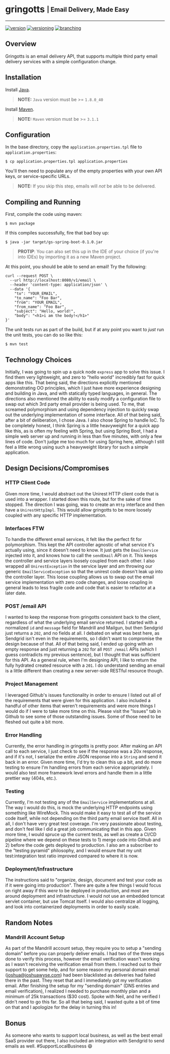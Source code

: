 # gringotts <sub><sup>| Email Delivery, Made Easy </sup></sub>

---

[![version](http://img.shields.io/badge/version-v0.0.1-blue.svg)](#) [![versioning](http://img.shields.io/badge/versioning-semver-blue.svg)](http://semver.org/) [![branching](http://img.shields.io/badge/branching-github%20flow-blue.svg)](https://guides.github.com/introduction/flow/)

## Overview

Gringotts is an email delivery API, that supports multiple third party email delivery services with a simple
configuration change.

## Installation

Install [Java](https://java.com/en/download/).

> **NOTE:** `Java` version must be >= `1.8.0_40`

Install [Maven](https://maven.apache.org/download.cgi).

> **NOTE:** `Maven` version must be >= `3.1.1`

## Configuration

In the base directory, copy the `application.properties.tpl` file to `application.properties`:

```
$ cp application.properties.tpl application.properties
```

You'll then need to populate any of the empty properties with your own API keys, or service-specific URLs.
> __NOTE:__ If you skip this step, emails will *not* be able to be delivered.

## Compiling and Running

First, compile the code using maven:

```
$ mvn package
```

If this compiles successfully, fire that bad boy up:

```
$ java -jar target/gs-spring-boot-0.1.0.jar
```

> **PROTIP**: You can also set this up in the IDE of your choice (if you're into IDEs) by importing it as a new Maven
> project.


At this point, you should be able to send an email!  Try the following:
```
curl --request POST \
  --url http://localhost:8080/v1/email \
  --header 'content-type: application/json' \
  --data '{
	"to": "YOUR_EMAIL",
	"to_name": "Foo Bar",
	"from": "YOUR_EMAIL",
	"from_name": "Foo Bar",
	"subject": "Hello, world!",
	"body": "<h1>i am the body!</h1>"
}'
```

The unit tests run as part of the build, but if at any point you want to _just_ run the unit tests, you can do so like this:

```
$ mvn test
```


## Technology Choices

Initially, I was going to spin up a quick node `express` app to solve this issue. I find them very lightweight,
and zero to "hello world" incredibly fast for quick apps like this. That being said, the directions explicitly
mentioned demonstrating OO principles, which I just have more experience designing and building in Java,
and with statically typed languages, in general. The directions also mentioned the ability to easily modify a
configuration file to swap out which 3rd party email provider is being used. To me, that screamed polymorphism and
using dependency injection to quickly swap out the underlying implementation of some interface. All of that being said,
after a bit of deliberation, I chose Java. I also chose Spring to handle IoC. To be completely honest, I think Spring
is a little heavyweight for a quick app like this, as is often my feeling with Spring, but using Spring Boot, I had a
simple web server up and running in less than five minutes, with only a few lines of code. Don't judge me too much for
using Spring here, although I still feel a little wrong using such a heavyweight library for such a simple
application.

## Design Decisions/Compromises
### HTTP Client Code
Given more time, I would abstract out the Unirest HTTP client code that is used into a wrapper. I started down this
route, but for the sake of time stopped. The direction I was going, was to create an `Http` interface and then have
a `UnirestHttpImpl`. This would allow gringotts to be more loosely coupled with any specific HTTP implementation.

### Interfaces FTW
To handle the different email services, it felt like the perfect fit for polymorphism. This kept the API
controller  agnostic of what service it's actually  using, since it doesn't need to know.  It just gets the `EmailService` injected into it,
and knows how to call the `sendEmail` API on it.  This keeps the controller and service layers loosely coupled from
each other.  I also wrapped all `UnirestException` in the service layer and am throwing our generic
`EmailServiceException` so that the unirest code doesn't leak up into the controller layer.  This loose coupling
allows us to swap out the email service implementation with zero code changes, and loose coupling in general leads to
 less fragile code and code that is easier to refactor at a later date.

### POST /email API
I wanted to keep the response from gringotts consistent back to the client, regardless of what the underlying email
service returned. I started with a normalized `id` and `message` field for Mandrill and Mailgun,
but then Sendgrid just returns a `202`, and no fields at all. I debated on what was best here,
as Sendgrid isn't even in the requirements, so I didn't want to compromise the design because of that. All of that
being said, I ended up going with an empty response and just returning a `202` for all `POST /email` APIs (which I
guess contradicts my previous sentence), but I thought that was sufficient for this API. As a general rule,
when I'm designing API, I like to return the fully hydrated created resource with a `201`. I do understand sending
an email is a little different than creating a new server-side RESTful resource though.

### Project Management
I leveraged Github's issues functionality in order to ensure I listed out all of the requirements that were given for
 this application.  I also included a handful of other items that weren't requirements and were more things I would
 do if I were to take more time on this.  Please visit the "Issues" tab in Github to see some of those outstanding
 issues.  Some of those need to be fleshed out quite a bit more.

### Error Handling
Currently, the error handling in gringotts is pretty poor.  After making an API call to each service,
I just check to see if the response was a 20x response, and if it's not, I serialize the entire JSON response into a
`String` and send it back in an error.  Given more time, I'd try to clean this up a bit,
and do more testing to ensure I'm handling errors from each service appropriately.  I would also test more framework level errors and handle them in a little prettier way (404s, etc.).

### Testing
Currently, I'm not testing any of the `EmailService` implementations at all.  The way I would do this,
is mock the underlying HTTP endpoints using something like WireMock.  This would make it easy to test all of the
service code itself, while not depending on the third party email service itself.  All in all,
I don't have very great test coverage.  I'm very passionate about testing, and don't feel like I did a great job
communicating that in this app.  Given more time, I would spruce up the current tests,
as well as create a CI/CD pipeline where we depend on these tests to 1) merge code into Github and 2) before the code gets deployed to production.  I also am a subscriber to the "testing pyramid" philosophy, and I would ensure that my unit test:integration test ratio improved compared to where it is now.

### Deployment/Infrastructure
The instructions said to "organize, design, document and test your code as if it were going into production".  There
are quite a few things I would focus on right away if this _were_ to be deployed in production,
and most are around deployment and infrastructure.  I would not use an embedded tomcat servlet container,
but use Tomcat itself.  I would also centralize all logging, and look into containerized deployments in order to
easily scale.

## Random Notes
### Mandrill Account Setup
As part of the Mandrill account setup, they require you to setup a "sending domain" before you can properly deliver
emails.  I had two of the three steps done to verify this process, however the email verification wasn't working as I wasn't receiving the verification email from them.  I reached out to their support to get some help,
and for some reason my personal domain email (joshua@joshuawyse.com) had been blacklisted as deliveries had failed
there in the past.  They reset that and I immediately got my verification email.  After finishing the setup for my
"sending domain" (DNS entries and email verification), I realized I needed to purchase monthly plan and a minimum of
25k transactions ($30 cost).  Spoke with Neil, and he verified I didn't need to go this far.  So all that being said,
 I wasted quite a bit of time on that and I apologize for the delay in turning this in!

## Bonus

As someone who wants to support local business, as well as the best email SaaS provider out there,
I also included an integration with Sendgrid to send emails as well. #SupportLocalBusiness :smile:
